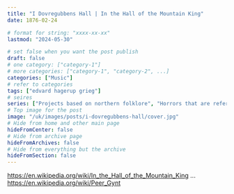 ```yaml
---
title: "I Dovregubbens Hall | In the Hall of the Mountain King"
date: 1876-02-24

# format for string: "xxxx-xx-xx"
lastmod: "2024-05-30"

# set false when you want the post publish
draft: false
# one category: ["category-1"]
# more categories: ["category-1", "category-2", ...]
categories: ["Music"]
# refer to categories
tags: ["edvard hagerup grieg"]
# seires
series: ["Projects based on northern folklore", "Horrors that are referenced"]
# Top image for the post
image: "/uk/images/posts/i-dovregubbens-hall/cover.jpg"
# Hide from home and other main page
hideFromCenter: false
# Hide from archive page
hideFromArchives: false
# Hide from everything but the archive
hideFromSection: false
---
```

https://en.wikipedia.org/wiki/In_the_Hall_of_the_Mountain_King
...
https://en.wikipedia.org/wiki/Peer_Gynt
<!--more-->